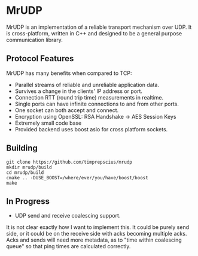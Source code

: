 MrUDP
======

MrUDP is an implementation of a reliable transport mechanism over UDP.
It is cross-platform, written in C++ and designed to be a general purpose communication library.

## Protocol Features

MrUDP has many benefits when compared to TCP:

  * Parallel streams of reliable and unreliable application data.
  * Survives a change in the clients' IP address or port.
  * Connection RTT (round trip time) measurements in realtime.
  * Single ports can have infinite connections to and from other ports.
  * One socket can both accept and connect.
  * Encryption using OpenSSL: RSA Handshake -> AES Session Keys
  * Extremely small code base
  * Provided backend uses boost asio for cross platform sockets.
  
## Building
```
git clone https://github.com/timprepscius/mrudp
mkdir mrudp/build
cd mrudp/build
cmake .. -DUSE_BOOST=/where/ever/you/have/boost/boost
make
```

## In Progress
  
  * UDP send and receive coalescing support.

  It is not clear exactly how I want to implement this.  It could be purely send side, or it could be on the receive side with acks becoming multiple acks.
  Acks and sends will need more metadata, as to "time within coalescing queue" so that ping times are calculated correctly.

